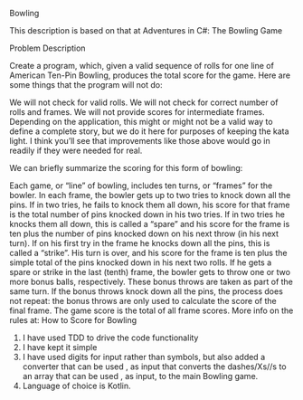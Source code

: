 Bowling

This description is based on that at Adventures in C#: The Bowling Game

Problem Description

Create a program, which, given a valid sequence of rolls for one line of American Ten-Pin Bowling, produces the total score for the game. Here are some things that the program will not do:


We will not check for valid rolls.
We will not check for correct number of rolls and frames.
We will not provide scores for intermediate frames.
Depending on the application, this might or might not be a valid way to define a complete story, but we do it here for purposes of keeping the kata light. I think you’ll see that improvements like those above would go in readily if they were needed for real.


We can briefly summarize the scoring for this form of bowling:


Each game, or “line” of bowling, includes ten turns, or “frames” for the bowler.
In each frame, the bowler gets up to two tries to knock down all the pins.
If in two tries, he fails to knock them all down, his score for that frame is the total number of pins knocked down in his two tries.
If in two tries he knocks them all down, this is called a “spare” and his score for the frame is ten plus the number of pins knocked down on his next throw (in his next turn).
If on his first try in the frame he knocks down all the pins, this is called a “strike”. His turn is over, and his score for the frame is ten plus the simple total of the pins knocked down in his next two rolls.
If he gets a spare or strike in the last (tenth) frame, the bowler gets to throw one or two more bonus balls, respectively. These bonus throws are taken as part of the same turn. If the bonus throws knock down all the pins, the process does not repeat: the bonus throws are only used to calculate the score of the final frame.
The game score is the total of all frame scores.
More info on the rules at: How to Score for Bowling

1. I have used TDD to drive the code functionality
2. I have kept it simple
3. I have used digits for input rather than symbols, but also added a converter that can be used , as input that converts the dashes/Xs//s to an array that can be used , as input, to the main Bowling game.
4. Language of choice is Kotlin.

